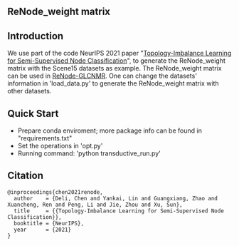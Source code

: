 ## ReNode_weight matrix

## Introduction
We use part of the code NeurIPS 2021 paper "[Topology-Imbalance Learning for Semi-Supervised Node Classification](https://arxiv.org/abs/2110.04099)", to generate the ReNode_weight matrix with the Scene15 datasets as example. The ReNode_weight matrix can be used in [ReNode-GLCNMR](https://github.com/BiJingjun/ReNode-GLCNMR). 
One can change the datasets' information in 'load_data.py' to generate the ReNode_weight matrix with other datasets.


## Quick Start
- Prepare conda enviroment; more package info can be found in "requirements.txt"
- Set the operations in 'opt.py'
- Running command: 'python transductive_run.py'
      

## Citation
```
@inproceedings{chen2021renode,
  author    = {Deli, Chen and Yankai, Lin and Guangxiang, Zhao and Xuancheng, Ren and Peng, Li and Jie, Zhou and Xu, Sun},
  title     = {{Topology-Imbalance Learning for Semi-Supervised Node Classification}},
  booktitle = {NeurIPS},
  year      = {2021}
}
```
